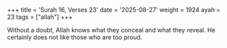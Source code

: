 +++
title = 'Surah 16, Verses 23'
date = '2025-08-27'
weight = 1924
ayah = 23
tags = ["allah"]
+++

Without a doubt, Allah knows what they conceal and what they reveal. He certainly does not like those who are too proud.